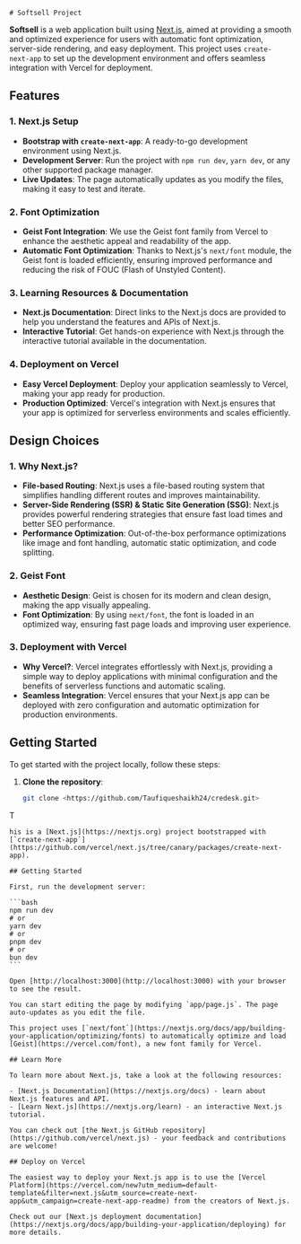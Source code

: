     # Softsell Project

**Softsell** is a web application built using [Next.js](https://nextjs.org), aimed at providing a smooth and optimized experience for users with automatic font optimization, server-side rendering, and easy deployment. This project uses `create-next-app` to set up the development environment and offers seamless integration with Vercel for deployment.

## Features

### 1. **Next.js Setup**
   - **Bootstrap with `create-next-app`**: A ready-to-go development environment using Next.js.
   - **Development Server**: Run the project with `npm run dev`, `yarn dev`, or any other supported package manager.
   - **Live Updates**: The page automatically updates as you modify the files, making it easy to test and iterate.

### 2. **Font Optimization**
   - **Geist Font Integration**: We use the Geist font family from Vercel to enhance the aesthetic appeal and readability of the app.
   - **Automatic Font Optimization**: Thanks to Next.js's `next/font` module, the Geist font is loaded efficiently, ensuring improved performance and reducing the risk of FOUC (Flash of Unstyled Content).

### 3. **Learning Resources & Documentation**
   - **Next.js Documentation**: Direct links to the Next.js docs are provided to help you understand the features and APIs of Next.js.
   - **Interactive Tutorial**: Get hands-on experience with Next.js through the interactive tutorial available in the documentation.

### 4. **Deployment on Vercel**
   - **Easy Vercel Deployment**: Deploy your application seamlessly to Vercel, making your app ready for production.
   - **Production Optimized**: Vercel's integration with Next.js ensures that your app is optimized for serverless environments and scales efficiently.

## Design Choices

### 1. **Why Next.js?**
   - **File-based Routing**: Next.js uses a file-based routing system that simplifies handling different routes and improves maintainability.
   - **Server-Side Rendering (SSR) & Static Site Generation (SSG)**: Next.js provides powerful rendering strategies that ensure fast load times and better SEO performance.
   - **Performance Optimization**: Out-of-the-box performance optimizations like image and font handling, automatic static optimization, and code splitting.

### 2. **Geist Font**
   - **Aesthetic Design**: Geist is chosen for its modern and clean design, making the app visually appealing.
   - **Font Optimization**: By using `next/font`, the font is loaded in an optimized way, ensuring fast page loads and improving user experience.

### 3. **Deployment with Vercel**
   - **Why Vercel?**: Vercel integrates effortlessly with Next.js, providing a simple way to deploy applications with minimal configuration and the benefits of serverless functions and automatic scaling.
   - **Seamless Integration**: Vercel ensures that your Next.js app can be deployed with zero configuration and automatic optimization for production environments.

## Getting Started

To get started with the project locally, follow these steps:

1. **Clone the repository**:
   ```bash
   git clone <https://github.com/Taufiqueshaikh24/credesk.git>
T
    
    
    
    his is a [Next.js](https://nextjs.org) project bootstrapped with [`create-next-app`](https://github.com/vercel/next.js/tree/canary/packages/create-next-app).

    ## Getting Started

    First, run the development server:

    ```bash
    npm run dev
    # or
    yarn dev
    # or
    pnpm dev
    # or
    bun dev
    ```

    Open [http://localhost:3000](http://localhost:3000) with your browser to see the result.

    You can start editing the page by modifying `app/page.js`. The page auto-updates as you edit the file.

    This project uses [`next/font`](https://nextjs.org/docs/app/building-your-application/optimizing/fonts) to automatically optimize and load [Geist](https://vercel.com/font), a new font family for Vercel.

    ## Learn More

    To learn more about Next.js, take a look at the following resources:

    - [Next.js Documentation](https://nextjs.org/docs) - learn about Next.js features and API.
    - [Learn Next.js](https://nextjs.org/learn) - an interactive Next.js tutorial.

    You can check out [the Next.js GitHub repository](https://github.com/vercel/next.js) - your feedback and contributions are welcome!

    ## Deploy on Vercel

    The easiest way to deploy your Next.js app is to use the [Vercel Platform](https://vercel.com/new?utm_medium=default-template&filter=next.js&utm_source=create-next-app&utm_campaign=create-next-app-readme) from the creators of Next.js.

    Check out our [Next.js deployment documentation](https://nextjs.org/docs/app/building-your-application/deploying) for more details.
